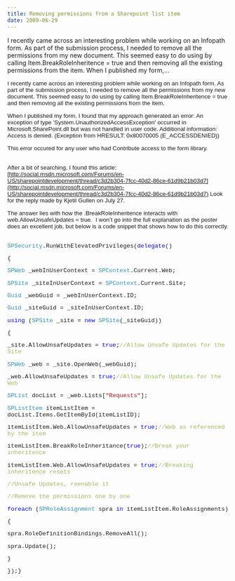 ```yaml
---
title: Removing permissions from a Sharepoint list item
date: 2009-06-29
---
```


I recently came across an interesting problem while working on an Infopath form. As part of the submission process, I needed to remove all the permissions from my new document. This seemed easy to do using by calling Item.BreakRoleInheritence = true and then removing all the existing permissions from the item. When I published my form,…


<!-- end -->

<span style="FONT-FAMILY: 'Arial','sans-serif'; FONT-SIZE: 10pt">I recently came across an interesting problem while working on an Infopath form. As part of the submission process, I needed to remove all the permissions from my new document. This seemed easy to do using by calling Item.BreakRoleInheritence = true and then removing all the existing permissions from the item.</span>

<span style="FONT-FAMILY: 'Arial','sans-serif'; FONT-SIZE: 10pt"> </span>

<span style="FONT-FAMILY: 'Arial','sans-serif'; FONT-SIZE: 10pt">When I published my form, I found that my approach generated an error: </span><span style="FONT-FAMILY: 'Arial','sans-serif'; FONT-SIZE: 10pt">An exception of type 'System.UnauthorizedAccessException' occurred in Microsoft.SharePoint.dll but was not handled in user code. </span><span style="FONT-FAMILY: 'Arial','sans-serif'; FONT-SIZE: 10pt">Additional information: Access is denied. (Exception from HRESULT: 0x80070005 (E_ACCESSDENIED))</span>

<div style="MARGIN: 0in 0in 0pt"><span style="FONT-FAMILY: 'Arial','sans-serif'; FONT-SIZE: 10pt">This error occured for any user who had Contribute access to the form library.  </span></div>
<div style="MARGIN: 0in 0in 0pt"><span style="FONT-FAMILY: 'Arial','sans-serif'; FONT-SIZE: 10pt"></span><span style="FONT-FAMILY: 'Arial','sans-serif'; FONT-SIZE: 10pt"> </span></div>


<span style="FONT-FAMILY: 'Arial','sans-serif'; FONT-SIZE: 10pt">After a bit of searching, I found this article: [http://social.msdn.microsoft.com/Forums/en-US/sharepointdevelopment/thread/c3d2b304-7fcc-40d2-86ce-61d9b21b03d7](http://social.msdn.microsoft.com/Forums/en-US/sharepointdevelopment/thread/c3d2b304-7fcc-40d2-86ce-61d9b21b03d7) Look for the reply made by Kjetil Gullen on July 27.</span>

<span style="FONT-FAMILY: 'Arial','sans-serif'; FONT-SIZE: 10pt"> </span>

<div style="MARGIN: 0in 0in 0pt"><span style="FONT-FAMILY: 'Arial','sans-serif'; FONT-SIZE: 10pt">The answer lies with how the .BreakRoleInheritence interacts with web.AllowUnsafeUpdates = true.  I won’t go into the full explanation as the poster does an excellent job, but below is a code snippet that shows how to do this correctly.</span></div>
<div style="MARGIN: 0in 0in 0pt"><span style="FONT-FAMILY: 'Arial','sans-serif'; FONT-SIZE: 10pt"></span> </div>
<div style="MARGIN: 0in 0in 0pt"><span style="FONT-FAMILY: 'Arial','sans-serif'; FONT-SIZE: 10pt"> 

<span style="FONT-FAMILY: 'Courier New'; FONT-SIZE: 10pt"> <span style="COLOR: #2b91af">SPSecurity</span>.RunWithElevatedPrivileges(<span style="COLOR: blue">delegate</span>()</span>

<span style="FONT-FAMILY: 'Courier New'; FONT-SIZE: 10pt"> {</span>

<span style="FONT-FAMILY: 'Courier New'; FONT-SIZE: 10pt"> <span style="COLOR: #2b91af">SPWeb</span> _webInUserContext = <span style="COLOR: #2b91af">SPContext</span>.Current.Web;</span>

<span style="FONT-FAMILY: 'Courier New'; FONT-SIZE: 10pt"> <span style="COLOR: #2b91af">SPSite</span> _siteInUserContext = <span style="COLOR: #2b91af">SPContext</span>.Current.Site;</span>

<span style="FONT-FAMILY: 'Courier New'; FONT-SIZE: 10pt"> <span style="COLOR: #2b91af">Guid</span> _webGuid = _webInUserContext.ID;</span>

<span style="FONT-FAMILY: 'Courier New'; FONT-SIZE: 10pt"> <span style="COLOR: #2b91af">Guid</span> _siteGuid = _siteInUserContext.ID;</span>

<span style="FONT-FAMILY: 'Courier New'; FONT-SIZE: 10pt"> </span>

<span style="FONT-FAMILY: 'Courier New'; FONT-SIZE: 10pt"> <span style="COLOR: blue">using</span> (<span style="COLOR: #2b91af">SPSite</span> _site = <span style="COLOR: blue">new</span> <span style="COLOR: #2b91af">SPSite</span>(_siteGuid))</span>

<span style="FONT-FAMILY: 'Courier New'; FONT-SIZE: 10pt"> {</span>

<span style="FONT-FAMILY: 'Courier New'; FONT-SIZE: 10pt"> _site.AllowUnsafeUpdates = <span style="COLOR: blue">true</span>;<span style="COLOR: #9bbb59">//Allow Unsafe Updates for the Site</span></span>

<span style="FONT-FAMILY: 'Courier New'; FONT-SIZE: 10pt"> <span style="COLOR: #2b91af">SPWeb</span> _web = _site.OpenWeb(_webGuid);</span>

<span style="FONT-FAMILY: 'Courier New'; FONT-SIZE: 10pt"> _web.AllowUnsafeUpdates = <span style="COLOR: blue">true</span>;<span style="COLOR: #9bbb59">//Allow Unsafe Updates for the Web</span></span>

<span style="FONT-FAMILY: 'Courier New'; FONT-SIZE: 10pt"> <span style="COLOR: #2b91af">SPList</span> docList = _web.Lists[<span style="COLOR: #a31515">"Requests"</span>];</span>

<span style="FONT-FAMILY: 'Courier New'; FONT-SIZE: 10pt"> </span>

<span style="FONT-FAMILY: 'Courier New'; FONT-SIZE: 10pt"> <span style="COLOR: #2b91af">SPListItem</span> itemListItem = docList.Items.GetItemById(itemListID);</span>

<span style="FONT-FAMILY: 'Courier New'; FONT-SIZE: 10pt"> itemListItem.Web.AllowUnsafeUpdates = <span style="COLOR: blue">true</span>;<span style="COLOR: #9bbb59">//Web as referenced by the item</span></span>

<span style="FONT-FAMILY: 'Courier New'; FONT-SIZE: 10pt"> </span>

<span style="FONT-FAMILY: 'Courier New'; FONT-SIZE: 10pt"> itemListItem.BreakRoleInheritance(<span style="COLOR: blue">true</span>);<span style="COLOR: #9bbb59">//Break your inheritence</span></span>

<span style="FONT-FAMILY: 'Courier New'; FONT-SIZE: 10pt"> </span>

<span style="FONT-FAMILY: 'Courier New'; FONT-SIZE: 10pt"> itemListItem.Web.AllowUnsafeUpdates = <span style="COLOR: blue">true</span>;<span style="COLOR: #9bbb59">//Breaking inheritence resets</span></span>

<span style="FONT-FAMILY: 'Courier New'; FONT-SIZE: 10pt"> <span style="COLOR: #9bbb59">//Unsafe Updates, reenable it</span></span>

<span style="FONT-FAMILY: 'Courier New'; FONT-SIZE: 10pt"> </span>

<span style="FONT-FAMILY: 'Courier New'; FONT-SIZE: 10pt"> <span style="COLOR: #9bbb59">//Remove the permissions one by one</span></span>

<span style="FONT-FAMILY: 'Courier New'; FONT-SIZE: 10pt"> <span style="COLOR: blue">foreach</span> (<span style="COLOR: #2b91af">SPRoleAssignment</span> spra <span style="COLOR: blue">in</span> itemListItem.RoleAssignments)</span>

<span style="FONT-FAMILY: 'Courier New'; FONT-SIZE: 10pt"> {</span>

<span style="FONT-FAMILY: 'Courier New'; FONT-SIZE: 10pt"> spra.RoleDefinitionBindings.RemoveAll();</span>

<span style="FONT-FAMILY: 'Courier New'; FONT-SIZE: 10pt"> spra.Update();</span>

<span style="FONT-FAMILY: 'Courier New'; FONT-SIZE: 10pt"> }</span>

<span style="FONT-FAMILY: 'Courier New'; FONT-SIZE: 10pt"> </span>

<span style="FONT-FAMILY: 'Courier New'; FONT-SIZE: 10pt"> });}</span><span style="FONT-FAMILY: 'Arial','sans-serif'; FONT-SIZE: 10pt"></span>

 </span></div>

